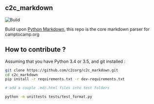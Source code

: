 ## c2c_markdown

![Build](https://travis-ci.org/c2corg/c2c_markdown.svg?branch=master)

Build upon [Python Markdown](https://github.com/Python-Markdown/markdown), this repo is the core markdown parser for camptocamp.org

## How to contribute ?

Assuming that you have Python 3.4 or 3.5, and git installed : 

``` bash 
git clone https://github.com/c2corg/c2c_markdown.git
cd c2c_markdown
pip install -r requirements.txt -r dev-requirements.txt

# add a couple .md/.html files into test folders

python -m unittests tests/test_format.py
```


